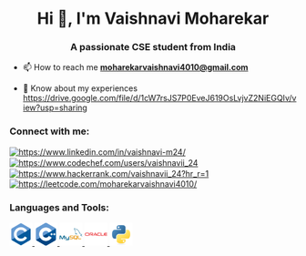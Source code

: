 <h1 align="center">Hi 👋, I'm Vaishnavi Moharekar</h1>
<h3 align="center">A passionate CSE student from India</h3>

- 📫 How to reach me **moharekarvaishnavi4010@gmail.com**

- 📄 Know about my experiences https://drive.google.com/file/d/1cW7rsJS7P0EveJ619OsLvjvZ2NiEGQIv/view?usp=sharing
<h3 align="left">Connect with me:</h3>
<p align="left">
<a href="https://www.linkedin.com/in/vaishnavi-m24/" target="blank"><img align="center" src="https://raw.githubusercontent.com/rahuldkjain/github-profile-readme-generator/master/src/images/icons/Social/linked-in-alt.svg" alt="https://www.linkedin.com/in/vaishnavi-m24/" height="30" width="40" /></a>
<a href="https://www.codechef.com/users/https://www.codechef.com/users/vaishnavii_24" target="blank"><img align="center" src="https://cdn.jsdelivr.net/npm/simple-icons@3.1.0/icons/codechef.svg" alt="https://www.codechef.com/users/vaishnavii_24" height="30" width="40" /></a>
<a href="https://www.hackerrank.com/https://www.hackerrank.com/vaishnavii_24?hr_r=1" target="blank"><img align="center" src="https://raw.githubusercontent.com/rahuldkjain/github-profile-readme-generator/master/src/images/icons/Social/hackerrank.svg" alt="https://www.hackerrank.com/vaishnavii_24?hr_r=1" height="30" width="40" /></a>
<a href="https://www.leetcode.com/https://leetcode.com/moharekarvaishnavi4010/" target="blank"><img align="center" src="https://raw.githubusercontent.com/rahuldkjain/github-profile-readme-generator/master/src/images/icons/Social/leet-code.svg" alt="https://leetcode.com/moharekarvaishnavi4010/" height="30" width="40" /></a>
</p>

<h3 align="left">Languages and Tools:</h3>
<p align="left"> <a href="https://www.cprogramming.com/" target="_blank" rel="noreferrer"> <img src="https://raw.githubusercontent.com/devicons/devicon/master/icons/c/c-original.svg" alt="c" width="40" height="40"/> </a> <a href="https://www.w3schools.com/cpp/" target="_blank" rel="noreferrer"> <img src="https://raw.githubusercontent.com/devicons/devicon/master/icons/cplusplus/cplusplus-original.svg" alt="cplusplus" width="40" height="40"/> </a> <a href="https://www.mysql.com/" target="_blank" rel="noreferrer"> <img src="https://raw.githubusercontent.com/devicons/devicon/master/icons/mysql/mysql-original-wordmark.svg" alt="mysql" width="40" height="40"/> </a> <a href="https://www.oracle.com/" target="_blank" rel="noreferrer"> <img src="https://raw.githubusercontent.com/devicons/devicon/master/icons/oracle/oracle-original.svg" alt="oracle" width="40" height="40"/> </a> <a href="https://www.python.org" target="_blank" rel="noreferrer"> <img src="https://raw.githubusercontent.com/devicons/devicon/master/icons/python/python-original.svg" alt="python" width="40" height="40"/> </a> </p>
